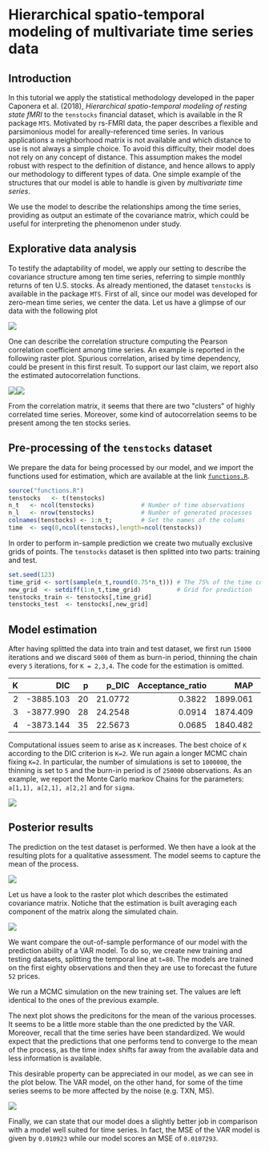 # Hierarchical spatio-temporal modeling of multivariate time series data


## Introduction

In this tutorial we apply the statistical methodology developed in the paper Caponera et al. (2018), _Hierarchical spatio-temporal modeling of resting state fMRI_ to the `tenstocks` financial dataset, which is available in the R package `MTS`. 
Motivated by rs-FMRI data, the paper describes a flexible and parsimonious model for areally-referenced time series. In various applications a neighborhood matrix is not available and which distance to use is not always a simple choice. To avoid this difficulty, their model does not rely on any concept of distance. This assumption makes the model robust with respect to the definition of distance, and hence allows to apply our methodology to different types of data. One simple example of the  structures that our model is able to handle is given by _multivariate time series_.

We use the model to describe the relationships among the time series, providing as output an estimate of the covariance matrix, which could be useful for interpreting the phenomenon under study.

## Explorative data analysis

To testify the adaptability of model, we apply our setting to describe the covariance structure among ten time series, referring to simple monthly returns of ten U.S. stocks. As already mentioned,  the dataset `tenstocks` is available in the package `MTS`. First of all, since our model was developed for zero-mean time series, we center the data. Let us have a glimpse of our data with the following plot

![](tenStock_files/figure-html/unnamed-chunk-2-1.png)<!-- -->

One can describe the correlation structure computing the Pearson correlation coefficient among time series. An example is reported in the following raster plot.  Spurious correlation, arised by time dependency, could be present in this first result.  To support our last claim, we report also the estimated autocorrelation functions. 

![](tenStock_files/figure-html/unnamed-chunk-3-1.png)<!-- -->![](tenStock_files/figure-html/unnamed-chunk-3-2.png)<!-- -->

From the correlation matrix, it seems that there are two "clusters" of highly correlated time series. Moreover, some kind of autocorrelation seems to be present among the ten stocks series. 

## Pre-processing of the `tenstocks` dataset

We prepare the data for being processed by our model, and we import the functions used for estimation, which are available at the link [`functions.R`](#).

```r
source("functions.R")
tenstocks   <- t(tenstocks)
n_t   <- ncol(tenstocks)             # Number of time observations
n_l   <- nrow(tenstocks)             # Number of generated processes
colnames(tenstocks) <- 1:n_t;        # Set the names of the colums
time  <- seq(0,ncol(tenstocks),length=ncol(tenstocks))
```

In order to perform in-sample prediction we create two mutually exclusive grids of points. The `tenstocks` dataset is then splitted into two parts: training and test.

```r
set.seed(123)
time_grid <- sort(sample(n_t,round(0.75*n_t))) # The 75% of the time columns are used.
new_grid  <- setdiff(1:n_t,time_grid)          # Grid for prediction
tenstocks_train <- tenstocks[,time_grid]
tenstocks_test  <- tenstocks[,new_grid]
```

## Model estimation

After having splitted the data into train and test dataset, we first run `15000` iterations and we discard `5000` of them as burn-in period, thinning the chain every `5` iterations, for `K = 2,3,4`. The code for the estimation is omitted.


|  K|         DIC|    p|     p_DIC|  Acceptance_ratio|        MAP|  RMSE_train|  RMSE_test|
|--:|-----------:|----:|---------:|-----------------:|----------:|-----------:|----------:|
|  2|   -3885.103|   20|   21.0772|            0.3822|   1899.061|      0.0610|     0.1246|
|  3|   -3877.990|   28|   24.2548|            0.0914|   1874.409|      0.0595|     0.1250|
|  4|   -3873.144|   35|   22.5673|            0.0685|   1840.482|      0.0533|     0.1279|

Computational issues seem to arise as `K` increases. The best choice of `K` according to the DIC criterion is `K=2`. We run again a longer MCMC chain fixing `K=2`. In particular, the number of simulations is set to `1000000`, the thinning is set to `5` and the burn-in period is of `250000` observations. As an example, we report the Monte Carlo markov Chains for the parameters: `a[1,1], a[2,1], a[2,2]` and for `sigma`.

![](tenStock_files/figure-html/unnamed-chunk-9-1.png)<!-- -->

## Posterior results

The prediction on the test dataset is performed. We then have a look at the resulting plots for a qualitative assessment. The model seems to capture the mean of the process.

![](tenStock_files/figure-html/unnamed-chunk-10-1.png)<!-- -->

Let us have a look to the raster plot which describes the estimated covariance matrix. Notiche that the estimation is built averaging each component of the matrix along the simulated chain.

![](tenStock_files/figure-html/unnamed-chunk-11-1.png)<!-- -->

We want compare the out-of-sample performance of our model  with the prediction ability of a VAR model. To do so, we create new training and testing datasets, splitting the temporal line at `t=80`. The models are trained on the first eighty observations and then they are use to forecast the future `52` prices.

We run a MCMC simulation on the new training set. The values are left identical to the ones of the previous example.

The next plot shows the predicitons for the mean of the various processes. It seems to be a little more stable than the one predicted by the VAR. Moreover, recall that the time series have been standardized. We would expect that the predictions that one performs tend to converge to the mean of the process, as the time index shifts far away from the available data and less information is available. 

This desirable property can be appreciated in our model, as we can see in the plot below. The VAR model, on the other hand, for some of the time series seems to be more affected by the noise (e.g. TXN, MS).

![](tenStock_files/figure-html/unnamed-chunk-15-1.png)<!-- -->

Finally, we can state that our model does a slightly better job in comparison with a model well suited for time series. In fact, the MSE of the VAR model is given by `0.010923` while our model scores an MSE of `0.0107293`. 
